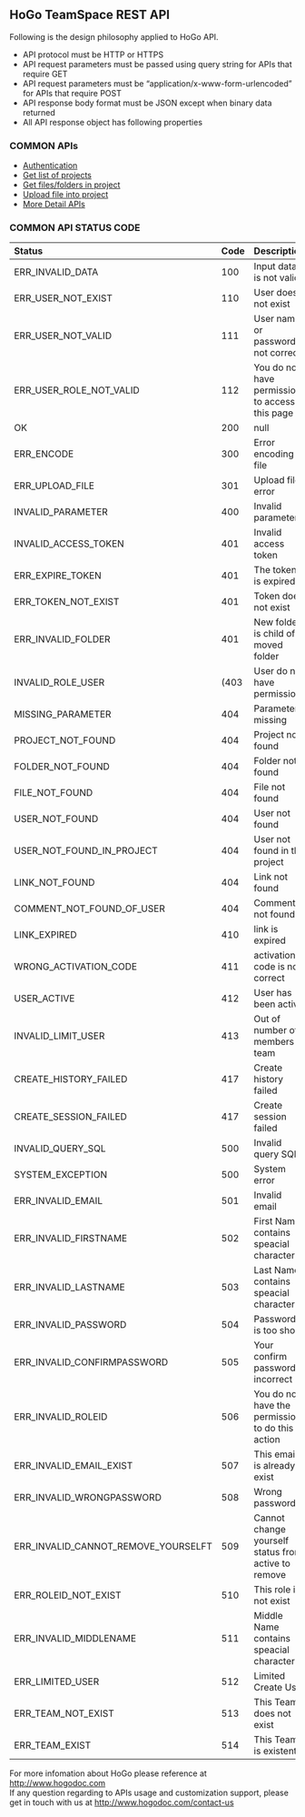 ## HoGo TeamSpace REST API


Following is the design philosophy applied to HoGo API.
* API protocol must be HTTP or HTTPS
* API request parameters must be passed using query string for APIs that require GET
* API request parameters must be “application/x-www-form-urlencoded” for APIs that require POST
* API response body format must be JSON except when binary data returned
* All API response object has following properties


### COMMON APIs 

<ul>
<li> 
  <a href="https://github.com/hogodev/api/blob/master/teamspace/Authentication.md#authentication-api" target="_blank">       Authentication
  </a>
</li>

<li> 
  <a href="https://github.com/hogodev/api/blob/master/teamspace/ProjectManagement.md#get-project-list" target="_blank">
  Get list of projects
  </a>
</li>

<li> 
  <a href="https://github.com/hogodev/api/blob/master/teamspace/ProjectManagement.md#get-filesfolders-in-projectfolder" target="_blank">
  Get files/folders in project
  </a>
</li>

<li> 
  <a href="https://github.com/hogodev/api/blob/master/teamspace/ProjectManagement.md#upload-files" target="_blank">
  Upload file into project
  </a>
</li>


<li> 
  <a href="https://github.com/hogodev/api/tree/master/teamspace" target="_blank">
  More Detail APIs
  </a>
</li>

</ul>

### COMMON API STATUS CODE


| Status | Code | Description |
|:---|:---|:---|
| ERR_INVALID_DATA | 100 | Input data is not valid |
| ERR_USER_NOT_EXIST| 110 | User does not exist |     
| ERR_USER_NOT_VALID | 111 | User name or password is not correct |
| ERR_USER_ROLE_NOT_VALID | 112 | You do not have permission to access this page | 
| OK | 200 |  null | 
| ERR_ENCODE | 300 | Error encoding file | 
| ERR_UPLOAD_FILE | 301 | Upload file error |     
| INVALID_PARAMETER | 400 | Invalid parameter |
| INVALID_ACCESS_TOKEN |  401 | Invalid access token |
| ERR_EXPIRE_TOKEN | 401 | The token is expired | 
| ERR_TOKEN_NOT_EXIST | 401 | Token does not exist |
| ERR_INVALID_FOLDER | 401 | New folder is child of moved folder |
| INVALID_ROLE_USER | (403 | User do not have permission |
| MISSING_PARAMETER | 404 | Parameter missing |    
| PROJECT_NOT_FOUND | 404 | Project not found |
| FOLDER_NOT_FOUND | 404 | Folder not found |
| FILE_NOT_FOUND | 404 | File not found |
| USER_NOT_FOUND | 404 | User not found |
| USER_NOT_FOUND_IN_PROJECT | 404 | User not found in the project |
| LINK_NOT_FOUND | 404 | Link not found |
| COMMENT_NOT_FOUND_OF_USER | 404 | Comment not found |
| LINK_EXPIRED | 410 | link is expired |
| WRONG_ACTIVATION_CODE | 411 | activation code is not correct |
| USER_ACTIVE | 412 | User has been active |
| INVALID_LIMIT_USER | 413 | Out of number of members in team |
| CREATE_HISTORY_FAILED  | 417 | Create history failed |
| CREATE_SESSION_FAILED  | 417 | Create session failed |
| INVALID_QUERY_SQL | 500 | Invalid query SQL |
| SYSTEM_EXCEPTION | 500 | System error |
| ERR_INVALID_EMAIL  | 501 | Invalid email |
| ERR_INVALID_FIRSTNAME | 502 | First Name contains speacial character |
| ERR_INVALID_LASTNAME | 503 | Last Name contains speacial character |
| ERR_INVALID_PASSWORD | 504 | Password is too short |
| ERR_INVALID_CONFIRMPASSWORD | 505 | Your confirm password is incorrect |
| ERR_INVALID_ROLEID | 506 | You do not have the permission to do this action |
| ERR_INVALID_EMAIL_EXIST | 507 | This email is already exist |
| ERR_INVALID_WRONGPASSWORD | 508 | Wrong password |
| ERR_INVALID_CANNOT_REMOVE_YOURSELFT | 509 | Cannot change yourself status from active to remove |
| ERR_ROLEID_NOT_EXIST | 510 | This role is not exist |
| ERR_INVALID_MIDDLENAME | 511 | Middle Name contains speacial character |
| ERR_LIMITED_USER  | 512 | Limited Create User |
| ERR_TEAM_NOT_EXIST | 513 | This Team does not exist |
| ERR_TEAM_EXIST | 514 | This Team is existent |



For more infomation about HoGo please reference at http://www.hogodoc.com <br/>
If any question regarding to APIs usage and customization support, please get in touch with us at http://www.hogodoc.com/contact-us
